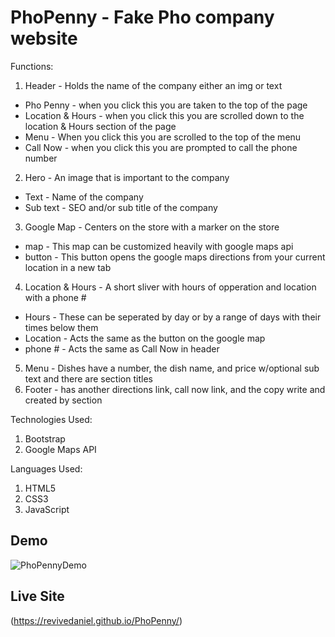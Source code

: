 # PhoPenny - Fake Pho company website

Functions:
1. Header - Holds the name of the company either an img or text
- Pho Penny - when you click this you are taken to the top of the page
- Location & Hours - when you click this you are scrolled down to the location & Hours section of the page
- Menu - When you click this you are scrolled to the top of the menu
- Call Now - when you click this you are prompted to call the phone number
2. Hero - An image that is important to the company
- Text - Name of the company
- Sub text - SEO and/or sub title of the company
3. Google Map - Centers on the store with a marker on the store
- map - This map can be customized heavily with google maps api
- button - This button opens the google maps directions from your current location in a new tab
4. Location & Hours - A short sliver with hours of opperation and location with a phone #
- Hours - These can be seperated by day or by a range of days with their times below them
- Location - Acts the same as the button on the google map
- phone # - Acts the same as Call Now in header
5. Menu - Dishes have a number, the dish name, and price w/optional sub text and there are section titles
6. Footer - has another directions link, call now link, and the copy write and created by section

Technologies Used:
1. Bootstrap
2. Google Maps API

Languages Used:
1. HTML5
2. CSS3
3. JavaScript

## Demo
![PhoPennyDemo](./assets/vids/phoPennyDemo.gif)

## Live Site
(https://revivedaniel.github.io/PhoPenny/)
